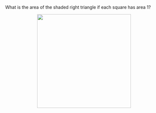 <!-- <html>

<body> -->

<!--
---
layout: page
title: Problem of the Week
---
-->


<!-- <p>Due Friday, March 8, 2024 at 3 pm submitted to 
<a href="https://forms.gle/LgCLL5vhwUn6h5eA7"> this Google form.</a> <b> You must be logged into your NAU gmail to submit via this form. </b> -->
<p> What is the area of the shaded right triangle if each square has area 1? </p>
</p>
<p><center>
<img src = "https://naumathstat.github.io/problem-of-the-week/files/images/2024-03-08.png" 
style="width:300px">
</center></p>

<!-- Source: Cartiona Agg Twitter -->
<!-- <p><center>
<img src = "https://naumathstat.github.io/problem-of-the-week/files/images/2023-11-17.png" 
style="width:200px">
</center></p>  -->
